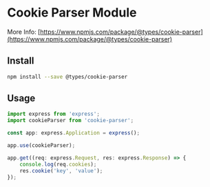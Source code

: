 # Cookie Parser Module

More Info: [https://www.npmjs.com/package/@types/cookie-parser](https://www.npmjs.com/package/@types/cookie-parser)

## Install

```bash
npm install --save @types/cookie-parser
```

## Usage

```typescript
import express from 'express';
import cookieParser from 'cookie-parser';

const app: express.Application = express();

app.use(cookieParser);

app.get((req: express.Request, res: express.Response) => {
    console.log(req.cookies);
    res.cookie('key', 'value');
});
```